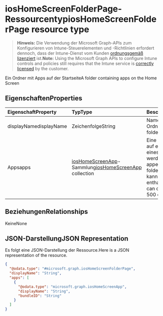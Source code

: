 # <a name="ioshomescreenfolderpage-resource-type"></a><span data-ttu-id="727d7-101">iosHomeScreenFolderPage-Ressourcentyp</span><span class="sxs-lookup"><span data-stu-id="727d7-101">iosHomeScreenFolderPage resource type</span></span>

> <span data-ttu-id="727d7-102">**Hinweis:** Die Verwendung der Microsoft Graph-APIs zum Konfigurieren von Intune-Steuerelementen und -Richtlinien erfordert dennoch, dass der Intune-Dienst vom Kunden [ordnungsgemäß lizenziert](https://go.microsoft.com/fwlink/?linkid=839381) ist.</span><span class="sxs-lookup"><span data-stu-id="727d7-102">**Note:** Using the Microsoft Graph APIs to configure Intune controls and policies still requires that the Intune service is [correctly licensed](https://go.microsoft.com/fwlink/?linkid=839381) by the customer.</span></span>

<span data-ttu-id="727d7-103">Ein Ordner mit Apps auf der Startseite</span><span class="sxs-lookup"><span data-stu-id="727d7-103">A folder containing apps on the Home Screen</span></span>
## <a name="properties"></a><span data-ttu-id="727d7-104">Eigenschaften</span><span class="sxs-lookup"><span data-stu-id="727d7-104">Properties</span></span>
|<span data-ttu-id="727d7-105">Eigenschaft</span><span class="sxs-lookup"><span data-stu-id="727d7-105">Property</span></span>|<span data-ttu-id="727d7-106">Typ</span><span class="sxs-lookup"><span data-stu-id="727d7-106">Type</span></span>|<span data-ttu-id="727d7-107">Beschreibung</span><span class="sxs-lookup"><span data-stu-id="727d7-107">Description</span></span>|
|:---|:---|:---|
|<span data-ttu-id="727d7-108">displayName</span><span class="sxs-lookup"><span data-stu-id="727d7-108">displayName</span></span>|<span data-ttu-id="727d7-109">Zeichenfolge</span><span class="sxs-lookup"><span data-stu-id="727d7-109">String</span></span>|<span data-ttu-id="727d7-110">Name des Ordnerseite</span><span class="sxs-lookup"><span data-stu-id="727d7-110">Name of the folder page</span></span>|
|<span data-ttu-id="727d7-111">Apps</span><span class="sxs-lookup"><span data-stu-id="727d7-111">apps</span></span>|<span data-ttu-id="727d7-112">[iosHomeScreenApp](../resources/intune_deviceconfig_ioshomescreenapp.md)-Sammlung</span><span class="sxs-lookup"><span data-stu-id="727d7-112">[iosHomeScreenApp](../resources/intune_deviceconfig_ioshomescreenapp.md) collection</span></span>|<span data-ttu-id="727d7-113">Eine Liste der Apps, die auf einer Seite innerhalb eines Ordners angezeigt werden.</span><span class="sxs-lookup"><span data-stu-id="727d7-113">A list of apps to appear on a page within a folder.</span></span> <span data-ttu-id="727d7-114">Diese Sammlung kann bis zu 500 Elemente enthalten.</span><span class="sxs-lookup"><span data-stu-id="727d7-114">This collection can contain a maximum of 500 elements.</span></span>|

## <a name="relationships"></a><span data-ttu-id="727d7-115">Beziehungen</span><span class="sxs-lookup"><span data-stu-id="727d7-115">Relationships</span></span>
<span data-ttu-id="727d7-116">Keine</span><span class="sxs-lookup"><span data-stu-id="727d7-116">None</span></span>
## <a name="json-representation"></a><span data-ttu-id="727d7-117">JSON-Darstellung</span><span class="sxs-lookup"><span data-stu-id="727d7-117">JSON Representation</span></span>
<span data-ttu-id="727d7-118">Es folgt eine JSON-Darstellung der Ressource.</span><span class="sxs-lookup"><span data-stu-id="727d7-118">Here is a JSON representation of the resource.</span></span>
<!-- {
  "blockType": "resource",
  "@odata.type": "microsoft.graph.iosHomeScreenFolderPage"
}
-->
``` json
{
  "@odata.type": "#microsoft.graph.iosHomeScreenFolderPage",
  "displayName": "String",
  "apps": [
    {
      "@odata.type": "microsoft.graph.iosHomeScreenApp",
      "displayName": "String",
      "bundleID": "String"
    }
  ]
}
```



